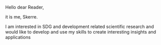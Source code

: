 Hello dear Reader,

it is me, Skerre.

I am interested in SDG and development related scientific research and would like to develop and use my skills to create interesting insights and applications

<!---
Skerre/Skerre is a ✨ special ✨ repository because its `README.md` (this file) appears on your GitHub profile.
You can click the Preview link to take a look at your changes.
--->
